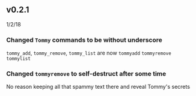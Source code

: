 ## v0.2.1
 1/2/18
 
### Changed `Tommy` commands to be without underscore
 `tommy_add`, `tommy_remove`, `tommy_list` are now `tommyadd` `tommyremove` `tommylist`
 
### Changed `tommyremove` to self-destruct after some time
No reason keeping all that spammy text there and reveal Tommy's secrets
